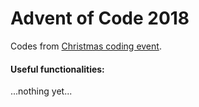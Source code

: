 # Advent of Code 2018

Codes from [Christmas coding event](https://adventofcode.com/2018). 

#### Useful functionalities: 

...nothing yet...